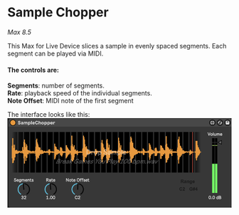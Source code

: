 # Sample Chopper

*Max 8.5*

This Max for Live Device slices a sample in evenly spaced segments.
Each segment can be played via MIDI.


#### The controls are:
**Segments**: number of segments.<br/>
**Rate**: playback speed of the individual segments.<br/>
**Note Offset**: MIDI note of the first segment<br/>


The interface looks like this:<br/>
![Interface](/picture/SampleChopper.png)


